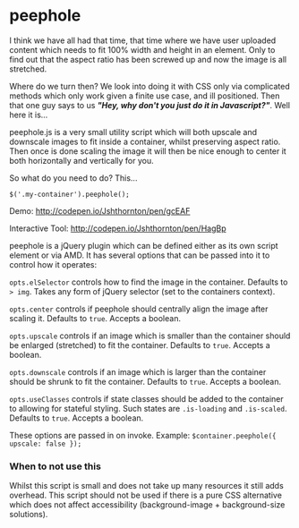 peephole
========

I think we have all had that time, that time where we have user uploaded content which needs to fit 100% width and height in an element. Only to find out that the aspect ratio has been screwed up and now the image is all stretched.

Where do we turn then? We look into doing it with CSS only via complicated methods which only work given a finite use case, and ill positioned. Then that one guy says to us _**"Hey, why don't you just do it in Javascript?"**_. Well here it is...

peephole.js is a very small utility script which will both upscale and downscale images to fit inside a container, whilst preserving aspect ratio. Then once is done scaling the image it will then be nice enough to center it both horizontally and vertically for you.

So what do you need to do? This...

```
$('.my-container').peephole();
```

Demo: http://codepen.io/Jshthornton/pen/gcEAF

Interactive Tool: http://codepen.io/Jshthornton/pen/HagBp

peephole is a jQuery plugin which can be defined either as its own script element or via AMD. It has several options that can be passed into it to control how it operates:

`opts.elSelector` controls how to find the image in the container. Defaults to `> img`. Takes any form of jQuery selector (set to the containers context).

`opts.center` controls if peephole should centrally align the image after scaling it. Defaults to `true`. Accepts a boolean.

`opts.upscale` controls if an image which is smaller than the container should be enlarged (stretched) to fit the container. Defaults to `true`. Accepts a boolean.

`opts.downscale` controls if an image which is larger than the container should be shrunk to fit the container. Defaults to `true`. Accepts a boolean.

`opts.useClasses` controls if state classes should be added to the container to allowing for stateful styling. Such states are `.is-loading` and `.is-scaled`. Defaults to `true`. Accepts a boolean.

These options are passed in on invoke. Example: `$container.peephole({ upscale: false });`

### When to not use this
Whilst this script is small and does not take up many resources it still adds overhead. This script should not be used if there is a pure CSS alternative which does not affect accessibility (background-image + background-size solutions).
